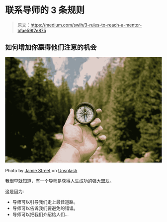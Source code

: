 # 联系导师的 3 条规则

> 原文：<https://medium.com/swlh/3-rules-to-reach-a-mentor-bfae59f7e875>

## 如何增加你赢得他们注意的机会

![](img/29f25c2026b519ff85eca248a96f32c7.png)

Photo by [Jamie Street](https://unsplash.com/@jamie452?utm_source=medium&utm_medium=referral) on [Unsplash](https://unsplash.com?utm_source=medium&utm_medium=referral)

我很早就知道，有一个导师是获得人生成功的强大盟友。

这是因为:

*   导师可以引导我们走上最佳道路。
*   导师可以告诉我们要避免的错误。
*   导师可以把我们介绍给人们…